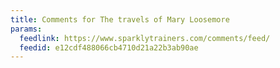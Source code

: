 ```yaml
---
title: Comments for The travels of Mary Loosemore
params:
  feedlink: https://www.sparklytrainers.com/comments/feed/
  feedid: e12cdf488066cb4710d21a22b3ab90ae
---
```

